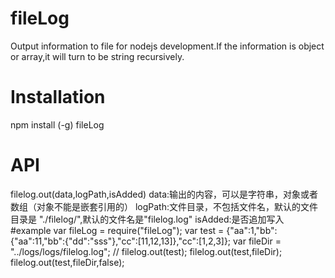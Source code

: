 # fileLog
Output information to file for nodejs development.If the information is object or array,it will turn to be string recursively.

# Installation
npm install (-g) fileLog

# API
filelog.out(data,logPath,isAdded)
data:输出的内容，可以是字符串，对象或者数组（对象不能是嵌套引用的）
logPath:文件目录，不包括文件名，默认的文件目录是 "./filelog/",默认的文件名是"filelog.log"
isAdded:是否追加写入
#example
var fileLog = require("fileLog");
var test = {"aa":1,"bb":{"aa":11,"bb":{"dd":"sss"},"cc":[11,12,13]},"cc":[1,2,3]};
var fileDir = "../logs/logs/filelog.log";     //
filelog.out(test);
filelog.out(test,fileDir);
filelog.out(test,fileDir,false);
